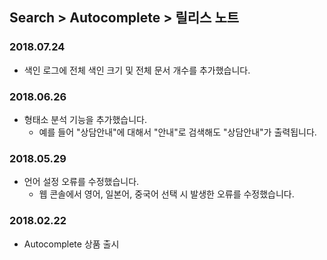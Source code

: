 ## Search > Autocomplete > 릴리스 노트

### 2018.07.24
* 색인 로그에 전체 색인 크기 및 전체 문서 개수를 추가했습니다.

### 2018.06.26
* 형태소 분석 기능을 추가했습니다.
    * 예를 들어 "상담안내"에 대해서 "안내"로 검색해도 "상담안내"가 출력됩니다.

### 2018.05.29
* 언어 설정 오류를 수정했습니다.
    * 웹 콘솔에서 영어, 일본어, 중국어 선택 시 발생한 오류를 수정했습니다.

### 2018.02.22
* Autocomplete 상품 출시
